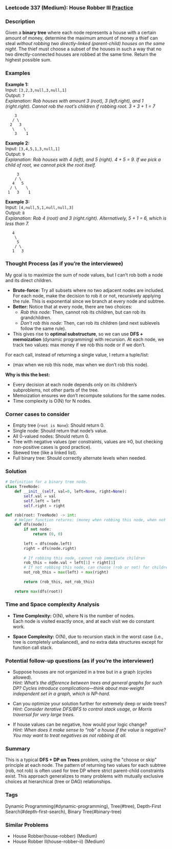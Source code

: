 ### Leetcode 337 (Medium): House Robber III [Practice](https://leetcode.com/problems/house-robber-iii)

### Description  
Given a **binary tree** where each node represents a house with a certain amount of money, determine the maximum amount of money a thief can steal *without robbing two directly-linked (parent-child) houses on the same night*. The thief must choose a subset of the houses in such a way that no two directly-connected houses are robbed at the same time. Return the highest possible sum.

### Examples  

**Example 1:**  
Input: `[3,2,3,null,3,null,1]`  
Output: `7`  
*Explanation: Rob houses with amount 3 (root), 3 (left.right), and 1 (right.right). Cannot rob the root’s children if robbing root. 3 + 3 + 1 = 7*  
```
    3
   / \
  2   3
   \    \
    3    1
```

**Example 2:**  
Input: `[3,4,5,1,3,null,1]`  
Output: `9`  
*Explanation: Rob houses with 4 (left), and 5 (right). 4 + 5 = 9. If we pick a child of root, we cannot pick the root itself.*  
```
     3
    / \
   4   5
  / \    \
 1   3    1
```

**Example 3:**  
Input: `[4,null,5,1,null,null,3]`  
Output: `8`  
*Explanation: Rob 4 (root) and 3 (right.right). Alternatively, 5 + 1 = 6, which is less than 7.*  
```
   4
    \
     5
    / \
   1   3
```

### Thought Process (as if you’re the interviewee)  
My goal is to maximize the sum of node values, but I can’t rob both a node and its direct children.  
- **Brute-force:** Try all subsets where no two adjacent nodes are included. For each node, make the decision to rob it or not, recursively applying the rule. This is exponential since we branch at every node and subtree.  
- **Better:** Notice that at every node, there are two choices:
  - *Rob this node:* Then, cannot rob its children, but can rob its grandchildren.
  - *Don’t rob this node:* Then, can rob its children (and next sublevels follow the same rule).
- This gives rise to **optimal substructure**, so we can use **DFS + memoization** (dynamic programming) with recursion. At each node, we track two values: max money if we rob this node or if we don’t.

For each call, instead of returning a single value, I return a tuple/list:  
- (max when we rob this node, max when we don’t rob this node).

**Why is this the best:**  
- Every decision at each node depends only on its children’s subproblems, not other parts of the tree.
- Memoization ensures we don’t recompute solutions for the same nodes.  
- Time complexity is O(N) for N nodes.

### Corner cases to consider  
- Empty tree (`root is None`): Should return 0.  
- Single node: Should return that node’s value.  
- All 0-valued nodes: Should return 0.  
- Tree with negative values (per constraints, values are ≥0, but checking non-positive cases is good practice).  
- Skewed tree (like a linked list).  
- Full binary tree: Should correctly alternate levels when needed.

### Solution

```python
# Definition for a binary tree node.
class TreeNode:
    def __init__(self, val=0, left=None, right=None):
        self.val = val
        self.left = left
        self.right = right

def rob(root: TreeNode) -> int:
    # Helper function returns: (money when robbing this node, when not robbing it)
    def dfs(node):
        if not node:
            return (0, 0)
        
        left = dfs(node.left)
        right = dfs(node.right)
        
        # If robbing this node, cannot rob immediate children
        rob_this = node.val + left[1] + right[1]
        # If not robbing this node, can choose (rob or not) for children
        not_rob_this = max(left) + max(right)
        
        return (rob_this, not_rob_this)
    
    return max(dfs(root))
```

### Time and Space complexity Analysis  

- **Time Complexity:** O(N), where N is the number of nodes.  
  Each node is visited exactly once, and at each visit we do constant work.

- **Space Complexity:** O(N), due to recursion stack in the worst case (i.e., tree is completely unbalanced), and no extra data structures except for function call stack.


### Potential follow-up questions (as if you’re the interviewer)  

- Suppose houses are not organized in a tree but in a graph (cycles allowed).  
  *Hint: What’s the difference between trees and general graphs for such DP? Cycles introduce complications—think about max-weight independent set in a graph, which is NP-hard.*

- Can you optimize your solution further for extremely deep or wide trees?  
  *Hint: Consider iterative DFS/BFS to control stack usage, or Morris traversal for very large trees.*

- If house values can be negative, how would your logic change?  
  *Hint: When does it make sense to “rob” a house if the value is negative? You may want to treat negatives as not robbing at all.*

### Summary
This is a typical **DFS + DP on Trees** problem, using the "choose or skip" principle at each node. The pattern of returning two values for each subtree (rob, not rob) is often used for tree DP where strict parent-child constraints exist. This approach generalizes to many problems with mutually exclusive choices at hierarchical (tree or DAG) relationships.

### Tags
Dynamic Programming(#dynamic-programming), Tree(#tree), Depth-First Search(#depth-first-search), Binary Tree(#binary-tree)

### Similar Problems
- House Robber(house-robber) (Medium)
- House Robber II(house-robber-ii) (Medium)